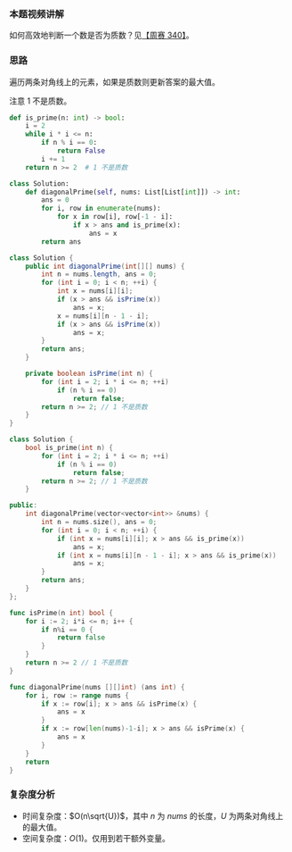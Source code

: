### 本题视频讲解

如何高效地判断一个数是否为质数？见[【周赛 340】](https://www.bilibili.com/video/BV1iN411w7my/)。

### 思路

遍历两条对角线上的元素，如果是质数则更新答案的最大值。

注意 $1$ 不是质数。

```py [sol1-Python3]
def is_prime(n: int) -> bool:
    i = 2
    while i * i <= n:
        if n % i == 0:
            return False
        i += 1
    return n >= 2  # 1 不是质数

class Solution:
    def diagonalPrime(self, nums: List[List[int]]) -> int:
        ans = 0
        for i, row in enumerate(nums):
            for x in row[i], row[-1 - i]:
                if x > ans and is_prime(x):
                    ans = x
        return ans
```

```java [sol1-Java]
class Solution {
    public int diagonalPrime(int[][] nums) {
        int n = nums.length, ans = 0;
        for (int i = 0; i < n; ++i) {
            int x = nums[i][i];
            if (x > ans && isPrime(x))
                ans = x;
            x = nums[i][n - 1 - i];
            if (x > ans && isPrime(x))
                ans = x;
        }
        return ans;
    }

    private boolean isPrime(int n) {
        for (int i = 2; i * i <= n; ++i)
            if (n % i == 0)
                return false;
        return n >= 2; // 1 不是质数
    }
}
```

```cpp [sol1-C++]
class Solution {
    bool is_prime(int n) {
        for (int i = 2; i * i <= n; ++i)
            if (n % i == 0)
                return false;
        return n >= 2; // 1 不是质数
    }

public:
    int diagonalPrime(vector<vector<int>> &nums) {
        int n = nums.size(), ans = 0;
        for (int i = 0; i < n; ++i) {
            if (int x = nums[i][i]; x > ans && is_prime(x))
                ans = x;
            if (int x = nums[i][n - 1 - i]; x > ans && is_prime(x))
                ans = x;
        }
        return ans;
    }
};
```

```go [sol1-Go]
func isPrime(n int) bool {
	for i := 2; i*i <= n; i++ {
		if n%i == 0 {
			return false
		}
	}
	return n >= 2 // 1 不是质数
}

func diagonalPrime(nums [][]int) (ans int) {
	for i, row := range nums {
		if x := row[i]; x > ans && isPrime(x) {
			ans = x
		}
		if x := row[len(nums)-1-i]; x > ans && isPrime(x) {
			ans = x
		}
	}
	return
}
```

### 复杂度分析

- 时间复杂度：$O(n\sqrt{U})$，其中 $n$ 为 $\textit{nums}$ 的长度，$U$ 为两条对角线上的最大值。
- 空间复杂度：$O(1)$。仅用到若干额外变量。

